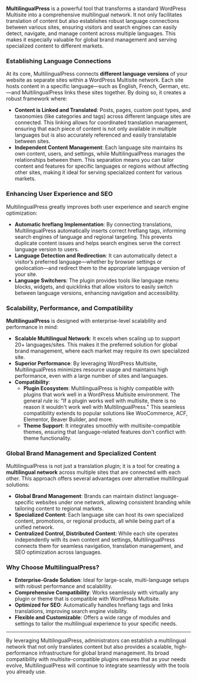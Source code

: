 **MultilingualPress** is a powerful tool that transforms a standard WordPress Multisite into a comprehensive multilingual network. It not only facilitates translation of content but also establishes robust language connections between various sites, ensuring visitors and search engines can easily detect, navigate, and manage content across multiple languages. This makes it especially valuable for global brand management and serving specialized content to different markets.

### Establishing Language Connections

At its core, MultilingualPress connects **different language versions** of your website as separate sites within a WordPress Multisite network. Each site hosts content in a specific language—such as English, French, German, etc.—and MultilingualPress links these sites together. By doing so, it creates a robust framework where:

- **Content is Linked and Translated**: Posts, pages, custom post types, and taxonomies (like categories and tags) across different language sites are connected. This linking allows for coordinated translation management, ensuring that each piece of content is not only available in multiple languages but is also accurately referenced and easily translatable between sites.
- **Independent Content Management**: Each language site maintains its own content, users, and settings, while MultilingualPress manages the relationships between them. This separation means you can tailor content and features for specific languages or regions without affecting other sites, making it ideal for serving specialized content for various markets.

### Enhancing User Experience and SEO

MultilingualPress greatly improves both user experience and search engine optimization:

- **Automatic hreflang Implementation**: By connecting translations, MultilingualPress automatically inserts correct hreflang tags, informing search engines of language and regional targeting. This prevents duplicate content issues and helps search engines serve the correct language version to users.
- **Language Detection and Redirection**: It can automatically detect a visitor’s preferred language—whether by browser settings or geolocation—and redirect them to the appropriate language version of your site.
- **Language Switchers**: The plugin provides tools like language menu blocks, widgets, and quicklinks that allow visitors to easily switch between language versions, enhancing navigation and accessibility.

### Scalability, Performance, and Compatibility

**MultilingualPress** is designed with enterprise-level scalability and performance in mind:

- **Scalable Multilingual Network**: It excels when scaling up to support 20+ languages/sites. This makes it the preferred solution for global brand management, where each market may require its own specialized site.
- **Superior Performance**: By leveraging WordPress Multisite, MultilingualPress minimizes resource usage and maintains high performance, even with a large number of sites and languages.
- **Compatibility**:
    - **Plugin Ecosystem**: MultilingualPress is highly compatible with plugins that work well in a WordPress Multisite environment. The general rule is: "If a plugin works well with multisite, there is no reason it wouldn't work well with MultilingualPress." This seamless compatibility extends to popular solutions like WooCommerce, ACF, Elementor, Beaver Builder, and more.
    - **Theme Support**: It integrates smoothly with multisite-compatible themes, ensuring that language-related features don't conflict with theme functionality.

### Global Brand Management and Specialized Content

MultilingualPress is not just a translation plugin; it is a tool for creating a **multilingual network** across multiple sites that are connected with each other. This approach offers several advantages over alternative multilingual solutions:

- **Global Brand Management**: Brands can maintain distinct language-specific websites under one network, allowing consistent branding while tailoring content to regional markets.
- **Specialized Content**: Each language site can host its own specialized content, promotions, or regional products, all while being part of a unified network.
- **Centralized Control, Distributed Content**: While each site operates independently with its own content and settings, MultilingualPress connects them for seamless navigation, translation management, and SEO optimization across languages.

### Why Choose MultilingualPress?

- **Enterprise-Grade Solution**: Ideal for large-scale, multi-language setups with robust performance and scalability.
- **Comprehensive Compatibility**: Works seamlessly with virtually any plugin or theme that is compatible with WordPress Multisite.
- **Optimized for SEO**: Automatically handles hreflang tags and links translations, improving search engine visibility.
- **Flexible and Customizable**: Offers a wide range of modules and settings to tailor the multilingual experience to your specific needs.

---

By leveraging MultilingualPress, administrators can establish a multilingual network that not only translates content but also provides a scalable, high-performance infrastructure for global brand management. Its broad compatibility with multisite-compatible plugins ensures that as your needs evolve, MultilingualPress will continue to integrate seamlessly with the tools you already use.